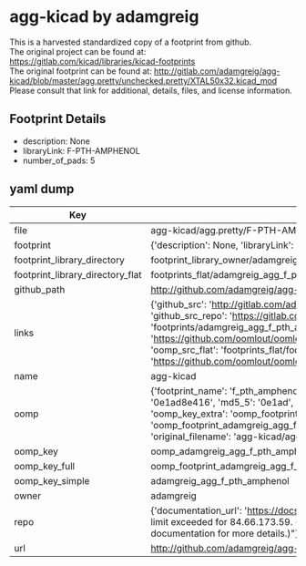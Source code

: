 # agg-kicad by adamgreig  
This is a harvested standardized copy of a footprint from github.  
The original project can be found at:  
https://gitlab.com/kicad/libraries/kicad-footprints  
The original footprint can be found at:
http://gitlab.com/adamgreig/agg-kicad/blob/master/agg.pretty/unchecked.pretty/XTAL50x32.kicad_mod
Please consult that link for additional, details, files, and license information.  
## Footprint Details
* description: None  
* libraryLink: F-PTH-AMPHENOL  
* number_of_pads: 5  
## yaml dump  
| Key | Value |  
| --- | --- |  
| file | agg-kicad/agg.pretty/F-PTH-AMPHENOL.kicad_mod |  
| footprint | {'description': None, 'libraryLink': 'F-PTH-AMPHENOL', 'number_of_pads': 5} |  
| footprint_library_directory | footprint_library_owner/adamgreig_agg-kicad |  
| footprint_library_directory_flat | footprints_flat/adamgreig_agg_f_pth_amphenol/working |  
| github_path | http://github.com/adamgreig/agg-kicad/blob/master/agg.pretty/F-PTH-AMPHENOL.kicad_mod |  
| links | {'github_src': 'http://gitlab.com/adamgreig/agg-kicad/blob/master/agg.pretty/unchecked.pretty/XTAL50x32.kicad_mod', 'github_src_repo': 'https://gitlab.com/kicad/libraries/kicad-footprints', 'oomp_bot': 'footprints/adamgreig_agg_f_pth_amphenol/working', 'oomp_bot_github': 'https://github.com/oomlout/oomlout_oomp_footprint_bot/tree/main/footprints/adamgreig_agg_f_pth_amphenol/working', 'oomp_src_flat': 'footprints_flat/footprints_flat/adamgreig_agg_f_pth_amphenol/working', 'oomp_src_flat_github': 'https://github.com/oomlout/oomlout_oomp_footprint_src/tree/main/footprints_flat/adamgreig_agg_f_pth_amphenol/working'} |  
| name | agg-kicad |  
| oomp | {'footprint_name': 'f_pth_amphenol', 'library_name': 'agg', 'md5': '0e1ad8e416c573cfe781dbbff9e159c2', 'md5_10': '0e1ad8e416', 'md5_5': '0e1ad', 'md5_6': '0e1ad8', 'oomp_key': 'oomp_adamgreig_agg_f_pth_amphenol', 'oomp_key_extra': 'oomp_footprint_adamgreig_agg_f_pth_amphenol', 'oomp_key_full': 'oomp_footprint_adamgreig_agg_f_pth_amphenol_0e1ad8', 'oomp_key_simple': 'adamgreig_agg_f_pth_amphenol', 'original_filename': 'agg-kicad/agg.pretty/F-PTH-AMPHENOL.kicad_mod', 'owner_name': 'adamgreig'} |  
| oomp_key | oomp_adamgreig_agg_f_pth_amphenol |  
| oomp_key_full | oomp_footprint_adamgreig_agg_f_pth_amphenol |  
| oomp_key_simple | adamgreig_agg_f_pth_amphenol |  
| owner | adamgreig |  
| repo | {'documentation_url': 'https://docs.github.com/rest/overview/resources-in-the-rest-api#rate-limiting', 'message': "API rate limit exceeded for 84.66.173.59. (But here's the good news: Authenticated requests get a higher rate limit. Check out the documentation for more details.)"} |  
| url | http://github.com/adamgreig/agg-kicad |  

